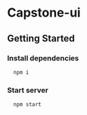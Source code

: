 # Capstone-ui

## Getting Started

### Install dependencies

```sh
  npm i
```


### Start server

```sh
  npm start
```